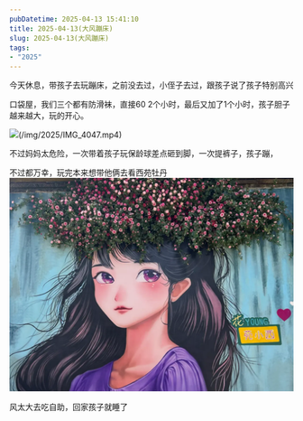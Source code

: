 ```yaml
---
pubDatetime: 2025-04-13 15:41:10
title: 2025-04-13(大风蹦床)
slug: 2025-04-13(大风蹦床)
tags:
- "2025"
---
```


今天休息，带孩子去玩蹦床，之前没去过，小侄子去过，跟孩子说了孩子特别高兴

口袋屋，我们三个都有防滑袜，直接60 2个小时，最后又加了1个小时，孩子胆子越来越大，玩的开心。

![](/img/2025/IMG_4047.jpeg)(/img/2025/IMG_4047.mp4)

不过妈妈太危险，一次带着孩子玩保龄球差点砸到脚，一次提裤子，孩子蹦，


不过都万幸，玩完本来想带他俩去看西苑牡丹
![image](../../../../public/img/2025/2025-04-13-6d796f35-32af-412a-9da5-c0b8a9892511.webp)

风太大去吃自助，回家孩子就睡了
